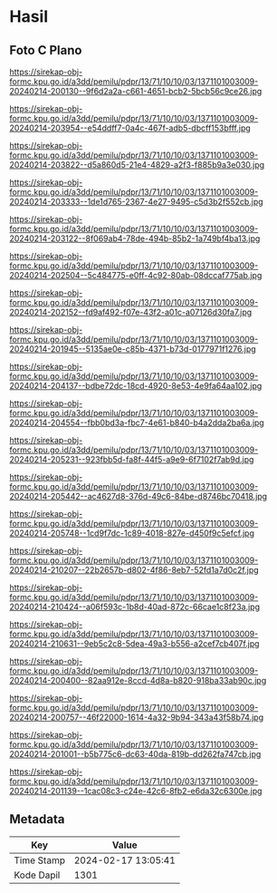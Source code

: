# Hasil

## Foto C Plano

https://sirekap-obj-formc.kpu.go.id/a3dd/pemilu/pdpr/13/71/10/10/03/1371101003009-20240214-200130--9f6d2a2a-c661-4651-bcb2-5bcb56c9ce26.jpg

https://sirekap-obj-formc.kpu.go.id/a3dd/pemilu/pdpr/13/71/10/10/03/1371101003009-20240214-203954--e54ddff7-0a4c-467f-adb5-dbcff153bfff.jpg

https://sirekap-obj-formc.kpu.go.id/a3dd/pemilu/pdpr/13/71/10/10/03/1371101003009-20240214-203822--d5a860d5-21e4-4829-a2f3-f885b9a3e030.jpg

https://sirekap-obj-formc.kpu.go.id/a3dd/pemilu/pdpr/13/71/10/10/03/1371101003009-20240214-203333--1de1d765-2367-4e27-9495-c5d3b2f552cb.jpg

https://sirekap-obj-formc.kpu.go.id/a3dd/pemilu/pdpr/13/71/10/10/03/1371101003009-20240214-203122--8f069ab4-78de-494b-85b2-1a749bf4ba13.jpg

https://sirekap-obj-formc.kpu.go.id/a3dd/pemilu/pdpr/13/71/10/10/03/1371101003009-20240214-202504--5c484775-e0ff-4c92-80ab-08dccaf775ab.jpg

https://sirekap-obj-formc.kpu.go.id/a3dd/pemilu/pdpr/13/71/10/10/03/1371101003009-20240214-202152--fd9af492-f07e-43f2-a01c-a07126d30fa7.jpg

https://sirekap-obj-formc.kpu.go.id/a3dd/pemilu/pdpr/13/71/10/10/03/1371101003009-20240214-201945--5135ae0e-c85b-4371-b73d-0177971f1276.jpg

https://sirekap-obj-formc.kpu.go.id/a3dd/pemilu/pdpr/13/71/10/10/03/1371101003009-20240214-204137--bdbe72dc-18cd-4920-8e53-4e9fa64aa102.jpg

https://sirekap-obj-formc.kpu.go.id/a3dd/pemilu/pdpr/13/71/10/10/03/1371101003009-20240214-204554--fbb0bd3a-fbc7-4e61-b840-b4a2dda2ba6a.jpg

https://sirekap-obj-formc.kpu.go.id/a3dd/pemilu/pdpr/13/71/10/10/03/1371101003009-20240214-205231--923fbb5d-fa8f-44f5-a9e9-6f7102f7ab9d.jpg

https://sirekap-obj-formc.kpu.go.id/a3dd/pemilu/pdpr/13/71/10/10/03/1371101003009-20240214-205442--ac4627d8-376d-49c6-84be-d8746bc70418.jpg

https://sirekap-obj-formc.kpu.go.id/a3dd/pemilu/pdpr/13/71/10/10/03/1371101003009-20240214-205748--1cd9f7dc-1c89-4018-827e-d450f9c5efcf.jpg

https://sirekap-obj-formc.kpu.go.id/a3dd/pemilu/pdpr/13/71/10/10/03/1371101003009-20240214-210207--22b2657b-d802-4f86-8eb7-52fd1a7d0c2f.jpg

https://sirekap-obj-formc.kpu.go.id/a3dd/pemilu/pdpr/13/71/10/10/03/1371101003009-20240214-210424--a06f593c-1b8d-40ad-872c-66cae1c8f23a.jpg

https://sirekap-obj-formc.kpu.go.id/a3dd/pemilu/pdpr/13/71/10/10/03/1371101003009-20240214-210631--9eb5c2c8-5dea-49a3-b556-a2cef7cb407f.jpg

https://sirekap-obj-formc.kpu.go.id/a3dd/pemilu/pdpr/13/71/10/10/03/1371101003009-20240214-200400--82aa912e-8ccd-4d8a-b820-918ba33ab90c.jpg

https://sirekap-obj-formc.kpu.go.id/a3dd/pemilu/pdpr/13/71/10/10/03/1371101003009-20240214-200757--46f22000-1614-4a32-9b94-343a43f58b74.jpg

https://sirekap-obj-formc.kpu.go.id/a3dd/pemilu/pdpr/13/71/10/10/03/1371101003009-20240214-201001--b5b775c6-dc63-40da-819b-dd262fa747cb.jpg

https://sirekap-obj-formc.kpu.go.id/a3dd/pemilu/pdpr/13/71/10/10/03/1371101003009-20240214-201139--1cac08c3-c24e-42c6-8fb2-e6da32c6300e.jpg


## Metadata

| Key        | Value               |
| ---------- | ------------------- |
| Time Stamp | 2024-02-17 13:05:41 |
| Kode Dapil | 1301                |



